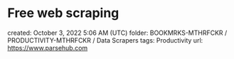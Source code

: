 # Free web scraping

created: October 3, 2022 5:06 AM (UTC)
folder: BOOKMRKS-MTHRFCKR / PRODUCTIVITY-MTHRFCKR / Data Scrapers
tags: Productivity
url: https://www.parsehub.com